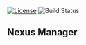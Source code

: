 [![License](https://img.shields.io/badge/License-Apache%202.0-blue.svg)](https://opensource.org/licenses/Apache-2.0) ![Build Status](https://img.shields.io/bitbucket/pipelines/kaustubhdhole/java-concept-net.svg)


## Nexus Manager
